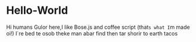 # Hello-World
Hi humans
Gulor here,I like Bose.js and coffee script (that`s what I`m made oi!)
I`re bed te osob theke man abar find then tar shorir to earth tacos
